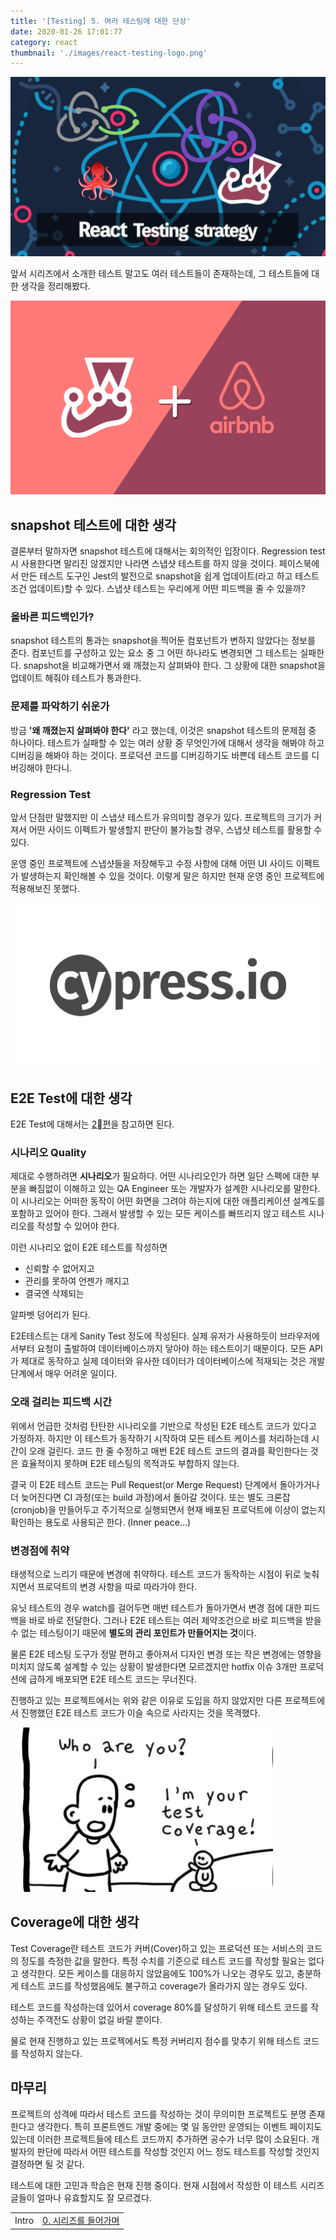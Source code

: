 ```yaml
---
title: '[Testing] 5. 여러 테스팅에 대한 단상'
date: 2020-01-26 17:01:77
category: react
thumbnail: './images/react-testing-logo.png'
---
```


![react-testing-logo](./images/react-testing-logo.png)

앞서 시리즈에서 소개한 테스트 말고도 여러 테스트들이 존재하는데, 그 테스트들에 대한 생각을 정리해봤다.

![testing_jest_enzyme](./images/testing_jest_enzyme.png)

## snapshot 테스트에 대한 생각

결론부터 말하자면 snapshot 테스트에 대해서는 회의적인 입장이다. Regression test 시 사용한다면 말리진 않겠지만 나라면 스냅샷 테스트를 하지 않을 것이다. 페이스북에서 만든 테스트 도구인 Jest의 발전으로 snapshot을 쉽게 업데이트(라고 하고 테스트 조건 업데이트)할 수 있다. 스냅샷 테스트는 우리에게 어떤 피드백을 줄 수 있을까?

### 올바른 피드백인가?

snapshot 테스트의 통과는 snapshot을 찍어둔 컴포넌트가 변하지 않았다는 정보를 준다. 컴포넌트를 구성하고 있는 요소 중 그 어떤 하나라도 변경되면 그 테스트는 실패한다. snapshot을 비교해가면서 왜 깨졌는지 살펴봐야 한다. 그 상황에 대한 snapshot을 업데이트 해줘야 테스트가 통과한다.

### 문제를 파악하기 쉬운가

방금 **'왜 깨졌는지 살펴봐야 한다'** 라고 했는데, 이것은 snapshot 테스트의 문제점 중 하나이다. 테스트가 실패할 수 있는 여러 상황 중 무엇인가에 대해서 생각을 해봐야 하고 디버깅을 해봐야 하는 것이다. 프로덕션 코드를 디버깅하기도 바쁜데 테스트 코드를 디버깅해야 한다니.

### Regression Test

앞서 단점만 말했지만 이 스냅샷 테스트가 유의미할 경우가 있다. 프로젝트의 크기가 커져서 어떤 사이드 이펙트가 발생할지 판단이 불가능할 경우, 스냅샷 테스트를 활용할 수 있다.

운영 중인 프로젝트에 스냅샷들을 저장해두고 수정 사항에 대해 어떤 UI 사이드 이펙트가 발생하는지 확인해볼 수 있을 것이다. 이렇게 말은 하지만 현재 운영 중인 프로젝트에 적용해보진 못했다.

![testing_cypress](./images/testing_cypress.png)

## E2E Test에 대한 생각

E2E Test에 대해서는 [2편](https://jbee.io/react/testing-2-react-testing/#e2e-%ED%85%8C%EC%8A%A4%ED%8A%B8-end-to-end-test)을 참고하면 된다.

### 시나리오 Quality

제대로 수행하려면 **시나리오**가 필요하다. 어떤 시나리오인가 하면 일단 스펙에 대한 부분을 빠짐없이 이해하고 있는 QA Engineer 또는 개발자가 설계한 시나리오를 말한다. 이 시나리오는 어떠한 동작이 어떤 화면을 그려야 하는지에 대한 애플리케이션 설계도를 포함하고 있어야 한다. 그래서 발생할 수 있는 모든 케이스를 빠뜨리지 않고 테스트 시나리오를 작성할 수 있어야 한다.

이런 시나리오 없이 E2E 테스트를 작성하면

- 신뢰할 수 없어지고
- 관리를 못하여 언젠가 깨지고
- 결국엔 삭제되는

알파벳 덩어리가 된다.

E2E테스트는 대게 Sanity Test 정도에 작성된다. 실제 유저가 사용하듯이 브라우저에서부터 요청이 출발하여 데이터베이스까지 닿아야 하는 테스트이기 때문이다. 모든 API가 제대로 동작하고 실제 데이터와 유사한 데이터가 데이터베이스에 적재되는 것은 개발 단계에서 매우 어려운 일이다.

### 오래 걸리는 피드백 시간

위에서 언급한 것처럼 탄탄한 시나리오를 기반으로 작성된 E2E 테스트 코드가 있다고 가정하자. 하지만 이 테스트가 동작하기 시작하여 모든 테스트 케이스를 처리하는데 시간이 오래 걸린다. 코드 한 줄 수정하고 매번 E2E 테스트 코드의 결과를 확인한다는 것은 효율적이지 못하며 E2E 테스팅의 목적과도 부합하지 않는다.

결국 이 E2E 테스트 코드는 Pull Request(or Merge Request) 단계에서 돌아가거나 더 늦어진다면 CI 과정(또는 build 과정)에서 돌아갈 것이다. 또는 별도 크론잡(cronjob)을 만들어두고 주기적으로 실행되면서 현재 배포된 프로덕트에 이상이 없는지 확인하는 용도로 사용되곤 한다. (Inner peace...)

### 변경점에 취약

태생적으로 느리기 때문에 변경에 취약하다. 테스트 코드가 동작하는 시점이 뒤로 늦춰지면서 프로덕트의 변경 사항을 따로 따라가야 한다.

유닛 테스트의 경우 watch를 걸어두면 매번 테스트가 돌아가면서 변경 점에 대한 피드백을 바로 바로 전달한다. 그러나 E2E 테스트는 여러 제약조건으로 바로 피드백을 받을 수 없는 테스팅이기 때문에 **별도의 관리 포인트가 만들어지는 것**이다.

물론 E2E 테스팅 도구가 정말 편하고 좋아져서 디자인 변경 또는 작은 변경에는 영향을 미치지 않도록 설계할 수 있는 상황이 발생한다면 모르겠지만 hotfix 이슈 3개만 프로덕션에 급하게 배포되면 E2E 테스트 코드는 무너진다.

진행하고 있는 프로젝트에서는 위와 같은 이유로 도입을 하지 않았지만 다른 프로젝트에서 진행했던 E2E 테스트 코드가 이슬 속으로 사라지는 것을 목격했다.

![testing_test_coverage](./images/testing_test_coverage.jpg)

## Coverage에 대한 생각

Test Coverage란 테스트 코드가 커버(Cover)하고 있는 프로덕션 또는 서비스의 코드의 정도를 측정한 값을 말한다. 특정 수치를 기준으로 테스트 코드를 작성할 필요는 없다고 생각한다. 모든 케이스를 대응하지 않았음에도 100%가 나오는 경우도 있고, 충분하게 테스트 코드를 작성했음에도 불구하고 coverage가 올라가지 않는 경우도 있다.

테스트 코드를 작성하는데 있어서 coverage 80%를 달성하기 위해 테스트 코드를 작성하는 주객전도 상황이 없길 바랄 뿐이다.

물로 현재 진행하고 있는 프로젝에서도 특정 커버리지 점수를 맞추기 위해 테스트 코드를 작성하지 않는다.

## 마무리

프로젝트의 성격에 따라서 테스트 코드를 작성하는 것이 무의미한 프로젝트도 분명 존재한다고 생각한다. 특히 프론트엔드 개발 중에는 몇 일 동안만 운영되는 이벤트 페이지도 있는데 이러한 프로젝트들에 테스트 코드까지 추가하면 공수가 너무 많이 소요된다. 개발자의 판단에 따라서 어떤 테스트를 작성할 것인지 어느 정도 테스트를 작성할 것인지 결정하면 될 것 같다.

테스트에 대한 고민과 학습은 현재 진행 중이다. 현재 시점에서 작성한 이 테스트 시리즈 글들이 얼마나 유효할지도 잘 모르겠다.

|       |                                                                      |
| :---: | :------------------------------------------------------------------: |
| Intro | [0. 시리즈를 들어가며](https://jbee.io/react/testing-0-react-testing-intro/) |
